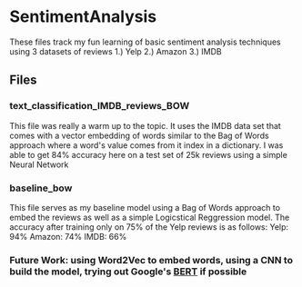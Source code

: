 # SentimentAnalysis

These files track my fun learning of basic sentiment analysis techniques using 3 datasets of reviews
1.) Yelp
2.) Amazon
3.) IMDB

## Files
### text_classification_IMDB_reviews_BOW
This file was really a warm up to the topic. It uses the IMDB data set that comes with a vector embedding of words similar to the Bag of Words approach where
a word's value comes from it index in a dictionary. I was able to get 84% accuracy here on a test set of 25k reviews using a 
simple Neural Network

### baseline_bow
This file serves as my baseline model using a Bag of Words approach to embed the reviews as well as a simple Logicstical Reggression model. The accuracy after training only on 75% of the Yelp reviews is as follows:
Yelp: 94%
Amazon: 74%
IMDB: 66%

### Future Work: using Word2Vec to embed words, using a CNN to build the model, trying out Google's [BERT](https://github.com/google-research/bert) if possible
